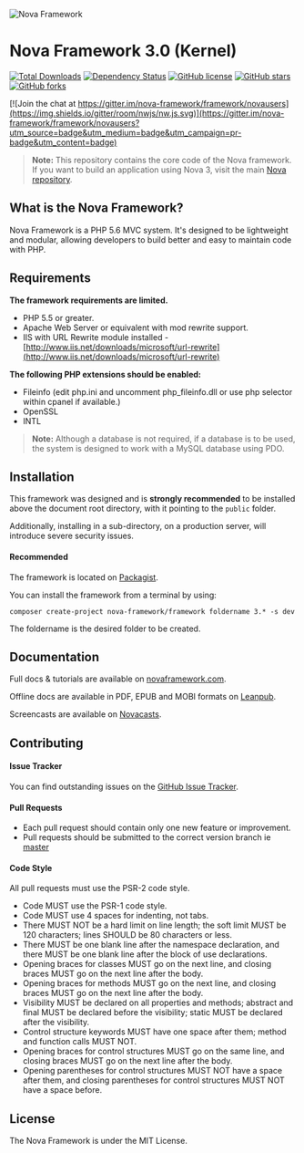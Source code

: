 ![Nova Framework](https://novaframework.com/templates/nova4/assets/img/nova.png)

# Nova Framework 3.0 (Kernel)

[![Total Downloads](https://img.shields.io/packagist/dt/nova-framework/system.svg)](https://packagist.org/packages/nova-framework/system)
[![Dependency Status](https://www.versioneye.com/user/projects/554367f738331321e2000005/badge.svg)](https://www.versioneye.com/user/projects/554367f738331321e2000005)
[![GitHub license](https://img.shields.io/badge/license-MIT-blue.svg)](https://github.com/nova-framework/framework/blob/master/LICENSE.txt)
[![GitHub stars](https://img.shields.io/github/stars/nova-framework/system.svg)](https://github.com/nova-framework/system/stargazers)
[![GitHub forks](https://img.shields.io/github/forks/nova-framework/system.svg)](https://github.com/nova-framework/system)

[![Join the chat at https://gitter.im/nova-framework/framework/novausers](https://img.shields.io/gitter/room/nwjs/nw.js.svg)](https://gitter.im/nova-framework/framework/novausers?utm_source=badge&utm_medium=badge&utm_campaign=pr-badge&utm_content=badge)

> **Note:** This repository contains the core code of the Nova framework. If you want to build an application using Nova 3, visit the main [Nova repository](https://github.com/nova-framework/framework).

## What is the Nova Framework?

Nova Framework is a PHP 5.6 MVC system. It's designed to be lightweight and modular, allowing developers to build better and easy to maintain code with PHP.

## Requirements

**The framework requirements are limited.**

- PHP 5.5 or greater.
- Apache Web Server or equivalent with mod rewrite support.
- IIS with URL Rewrite module installed - [http://www.iis.net/downloads/microsoft/url-rewrite](http://www.iis.net/downloads/microsoft/url-rewrite)

**The following PHP extensions should be enabled:**

- Fileinfo (edit php.ini and uncomment php_fileinfo.dll or use php selector within cpanel if available.)
- OpenSSL
- INTL

> **Note:** Although a database is not required, if a database is to be used, the system is designed to work with a MySQL database using PDO.

## Installation

This framework was designed and is **strongly recommended** to be installed above the document root directory, with it pointing to the `public` folder.

Additionally, installing in a sub-directory, on a production server, will introduce severe security issues.

#### Recommended
The framework is located on [Packagist](https://packagist.org/packages/nova-framework/framework).

You can install the framework from a terminal by using:

```
composer create-project nova-framework/framework foldername 3.* -s dev
```

The foldername is the desired folder to be created.

## Documentation

Full docs & tutorials are available on [novaframework.com](http://novaframework.com).

Offline docs are available in PDF, EPUB and MOBI formats on [Leanpub](https://leanpub.com/novaframeworkmanual22).

Screencasts are available on [Novacasts](http://novacasts.com).

## Contributing

#### Issue Tracker

You can find outstanding issues on the [GitHub Issue Tracker](https://github.com/nova-framework/system/issues).

#### Pull Requests

* Each pull request should contain only one new feature or improvement.
* Pull requests should be submitted to the correct version branch ie [master](https://github.com/nova-framework/system/tree/master)

#### Code Style

All pull requests must use the PSR-2 code style.

* Code MUST use the PSR-1 code style.
* Code MUST use 4 spaces for indenting, not tabs.
* There MUST NOT be a hard limit on line length; the soft limit MUST be 120 characters; lines SHOULD be 80 characters or less.
* There MUST be one blank line after the namespace declaration, and there MUST be one blank line after the block of use declarations.
* Opening braces for classes MUST go on the next line, and closing braces MUST go on the next line after the body.
* Opening braces for methods MUST go on the next line, and closing braces MUST go on the next line after the body.
* Visibility MUST be declared on all properties and methods; abstract and final MUST be declared before the visibility; static MUST be declared after the visibility.
* Control structure keywords MUST have one space after them; method and function calls MUST NOT.
* Opening braces for control structures MUST go on the same line, and closing braces MUST go on the next line after the body.
* Opening parentheses for control structures MUST NOT have a space after them, and closing parentheses for control structures MUST NOT have a space before.

## License

The Nova Framework is under the MIT License.
